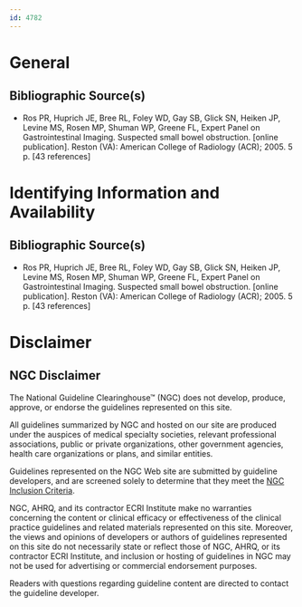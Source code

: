 ```yaml
---
id: 4782
---
```


# General

## Bibliographic Source(s)

- Ros PR, Huprich JE, Bree RL, Foley WD, Gay SB, Glick SN, Heiken JP, Levine MS, Rosen MP, Shuman WP, Greene FL, Expert Panel on Gastrointestinal Imaging. Suspected small bowel obstruction. [online publication]. Reston (VA): American College of Radiology (ACR); 2005. 5 p. [43 references]

# Identifying Information and Availability

## Bibliographic Source(s)

- Ros PR, Huprich JE, Bree RL, Foley WD, Gay SB, Glick SN, Heiken JP, Levine MS, Rosen MP, Shuman WP, Greene FL, Expert Panel on Gastrointestinal Imaging. Suspected small bowel obstruction. [online publication]. Reston (VA): American College of Radiology (ACR); 2005. 5 p. [43 references]

# Disclaimer

## NGC Disclaimer

The National Guideline Clearinghouse™ (NGC) does not develop, produce, approve, or endorse the guidelines represented on this site.

All guidelines summarized by NGC and hosted on our site are produced under the auspices of medical specialty societies, relevant professional associations, public or private organizations, other government agencies, health care organizations or plans, and similar entities.

Guidelines represented on the NGC Web site are submitted by guideline developers, and are screened solely to determine that they meet the [NGC Inclusion Criteria](/help-and-about/summaries/inclusion-criteria).

NGC, AHRQ, and its contractor ECRI Institute make no warranties concerning the content or clinical efficacy or effectiveness of the clinical practice guidelines and related materials represented on this site. Moreover, the views and opinions of developers or authors of guidelines represented on this site do not necessarily state or reflect those of NGC, AHRQ, or its contractor ECRI Institute, and inclusion or hosting of guidelines in NGC may not be used for advertising or commercial endorsement purposes.

Readers with questions regarding guideline content are directed to contact the guideline developer.

